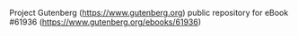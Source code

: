 Project Gutenberg (https://www.gutenberg.org) public repository for eBook #61936 (https://www.gutenberg.org/ebooks/61936)
